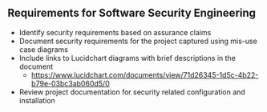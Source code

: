 ## Requirements for Software Security Engineering

- Identify security requirements based on assurance claims
- Document security requirements for the project captured using mis-use case diagrams
- Include links to Lucidchart diagrams with brief descriptions in the document
  - https://www.lucidchart.com/documents/view/71d26345-1d5c-4b22-b79e-03bc3ab060d5/0
- Review project documentation for security related configuration and installation
